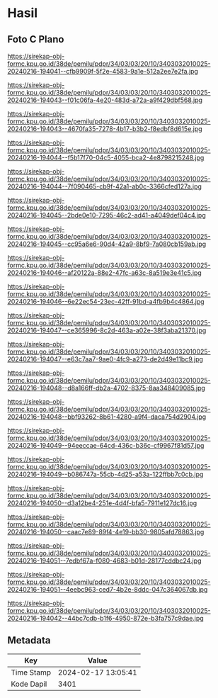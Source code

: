 # Hasil

## Foto C Plano

https://sirekap-obj-formc.kpu.go.id/38de/pemilu/pdpr/34/03/03/20/10/3403032010025-20240216-194041--cfb9909f-5f2e-4583-9a1e-512a2ee7e2fa.jpg

https://sirekap-obj-formc.kpu.go.id/38de/pemilu/pdpr/34/03/03/20/10/3403032010025-20240216-194043--f01c06fa-4e20-483d-a72a-a9f429dbf568.jpg

https://sirekap-obj-formc.kpu.go.id/38de/pemilu/pdpr/34/03/03/20/10/3403032010025-20240216-194043--4670fa35-7278-4b17-b3b2-f8edbf8d615e.jpg

https://sirekap-obj-formc.kpu.go.id/38de/pemilu/pdpr/34/03/03/20/10/3403032010025-20240216-194044--f5b17f70-04c5-4055-bca2-4e8798215248.jpg

https://sirekap-obj-formc.kpu.go.id/38de/pemilu/pdpr/34/03/03/20/10/3403032010025-20240216-194044--7f090465-cb9f-42a1-ab0c-3366cfed127a.jpg

https://sirekap-obj-formc.kpu.go.id/38de/pemilu/pdpr/34/03/03/20/10/3403032010025-20240216-194045--2bde0e10-7295-46c2-ad41-a4049def04c4.jpg

https://sirekap-obj-formc.kpu.go.id/38de/pemilu/pdpr/34/03/03/20/10/3403032010025-20240216-194045--cc95a6e6-90d4-42a9-8bf9-7a080cb159ab.jpg

https://sirekap-obj-formc.kpu.go.id/38de/pemilu/pdpr/34/03/03/20/10/3403032010025-20240216-194046--af20122a-88e2-47fc-a63c-8a519e3e41c5.jpg

https://sirekap-obj-formc.kpu.go.id/38de/pemilu/pdpr/34/03/03/20/10/3403032010025-20240216-194046--6e22ec54-23ec-42ff-91bd-a4fb9b4c4864.jpg

https://sirekap-obj-formc.kpu.go.id/38de/pemilu/pdpr/34/03/03/20/10/3403032010025-20240216-194047--ce365996-8c2d-463a-a02e-38f3aba21370.jpg

https://sirekap-obj-formc.kpu.go.id/38de/pemilu/pdpr/34/03/03/20/10/3403032010025-20240216-194047--e63c7aa7-9ae0-4fc9-a273-de2d49e11bc9.jpg

https://sirekap-obj-formc.kpu.go.id/38de/pemilu/pdpr/34/03/03/20/10/3403032010025-20240216-194048--d8a166ff-db2a-4702-8375-8aa348409085.jpg

https://sirekap-obj-formc.kpu.go.id/38de/pemilu/pdpr/34/03/03/20/10/3403032010025-20240216-194048--bbf93262-8b61-4280-a9f4-daca754d2904.jpg

https://sirekap-obj-formc.kpu.go.id/38de/pemilu/pdpr/34/03/03/20/10/3403032010025-20240216-194049--94eeccae-64cd-436c-b36c-cf9967f81d57.jpg

https://sirekap-obj-formc.kpu.go.id/38de/pemilu/pdpr/34/03/03/20/10/3403032010025-20240216-194049--b086747a-55cb-4d25-a53a-122ffbb7c0cb.jpg

https://sirekap-obj-formc.kpu.go.id/38de/pemilu/pdpr/34/03/03/20/10/3403032010025-20240216-194050--d3a12be4-251e-4d4f-bfa5-7911e127dc16.jpg

https://sirekap-obj-formc.kpu.go.id/38de/pemilu/pdpr/34/03/03/20/10/3403032010025-20240216-194050--caac7e89-89f4-4e19-bb30-9805afd78863.jpg

https://sirekap-obj-formc.kpu.go.id/38de/pemilu/pdpr/34/03/03/20/10/3403032010025-20240216-194051--7edbf67a-f080-4683-b01d-28177cddbc24.jpg

https://sirekap-obj-formc.kpu.go.id/38de/pemilu/pdpr/34/03/03/20/10/3403032010025-20240216-194051--4eebc963-ced7-4b2e-8ddc-047c364067db.jpg

https://sirekap-obj-formc.kpu.go.id/38de/pemilu/pdpr/34/03/03/20/10/3403032010025-20240216-194042--44bc7cdb-b1f6-4950-872e-b3fa757c9dae.jpg


## Metadata

| Key        | Value               |
| ---------- | ------------------- |
| Time Stamp | 2024-02-17 13:05:41 |
| Kode Dapil | 3401                |



